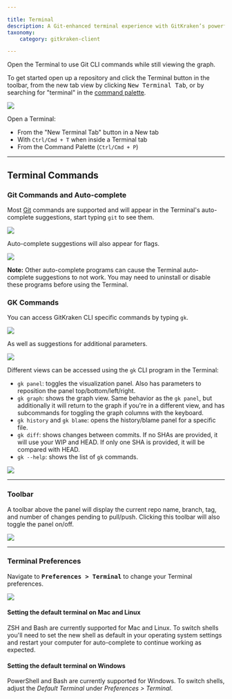```yaml
---

title: Terminal
description: A Git-enhanced terminal experience with GitKraken’s powerful visual Git commit graph
taxonomy:
    category: gitkraken-client

---
```


Open the Terminal to use Git CLI commands while still viewing the graph.

To get started open up a repository and click the Terminal <i class="fa fa-terminal" aria-hidden="true"></i> button in the toolbar, from the new tab view by clicking <kbd>New Terminal Tab</kbd>, or by searching for "terminal" in the <a href="/working-with-repositories/command-palette">command palette</a>.

<img src="/wp-content/uploads/open-gitkraken-terminal.gif" class="img-responsive center img-bordered">

Open a Terminal:

* From the "New Terminal Tab" button in a New tab
* With `Ctrl/Cmd + T` when inside a Terminal tab
* From the Command Palette (`Ctrl/Cmd + P`)

---

## Terminal Commands

### Git Commands and Auto-complete
Most <a href="https://git-scm.com/" target="_blank">Git</a> commands are supported and will appear in the Terminal's auto-complete suggestions, start typing `git` to see them.  

<img src="/wp-content/uploads/autocomplete-suggestions.png" class="img-responsive center img-bordered">

Auto-complete suggestions will also appear for flags.

<img src="/wp-content/uploads/autocomplete-suggestions-flags.png" class="img-responsive center img-bordered">

<div class='callout callout--warning'>
    <p><strong>Note:</strong> Other auto-complete programs can cause the Terminal auto-complete suggestions to not work. You may need to uninstall or disable these programs before using the Terminal.</p>
</div>

### GK Commands
You can access GitKraken CLI specific commands by typing `gk`. 

<img src="/wp-content/uploads/autocomplete-suggestions-gk.png" class="img-responsive center img-bordered">

As well as suggestions for additional parameters.

<img src="/wp-content/uploads/autocomplete-suggestions-gk-diff.png" class="img-responsive center img-bordered">

Different views can be accessed using the `gk` CLI program in the Terminal:

* `gk panel`: toggles the visualization panel. Also has parameters to reposition the panel top/bottom/left/right.
* `gk graph`: shows the graph view. Same behavior as the `gk panel`, but additionally it will return to the graph if you're in a different view, and has subcommands for toggling the graph columns with the keyboard.
* `gk history` and `gk blame`: opens the history/blame panel for a specific file.
* `gk diff`: shows changes between commits. If no SHAs are provided, it will use your WIP and HEAD. If only one SHA is provided, it will be compared with HEAD.
* `gk --help`: shows the list of `gk` commands.

<img src="/wp-content/uploads/terminal-gk-command-example.gif" class="img-responsive center img-bordered">

---

### Toolbar

A toolbar above the panel will display the current repo name, branch, tag, and number of changes pending to pull/push. Clicking this toolbar will also toggle the panel on/off.

<img src="/wp-content/uploads/terminal-toolbar-toggle.gif" class="img-responsive center img-bordered">

---

### Terminal Preferences 

Navigate to <kbd><strong>Preferences > Terminal</strong></kbd> to change your Terminal preferences.

<img src="/wp-content/uploads/terminal-preferences.png" class="img-responsive center img-bordered">

#### Setting the default terminal on Mac and Linux

ZSH and Bash are currently supported for Mac and Linux. To switch shells you'll need to set the new shell as default in your operating system settings and restart your computer for auto-complete to continue working as expected.

#### Setting the default terminal on Windows

PowerShell and Bash are currently supported for Windows. To switch shells, adjust the _Default Terminal_ under <em class='context-menu'>Preferences > Terminal</em>.